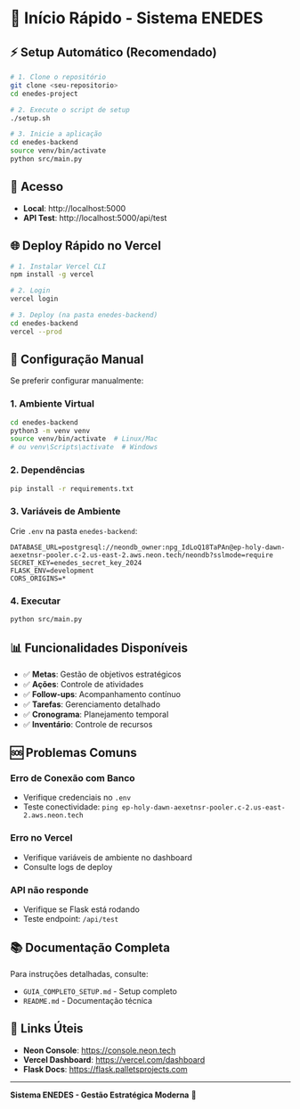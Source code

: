 # 🚀 Início Rápido - Sistema ENEDES

## ⚡ Setup Automático (Recomendado)

```bash
# 1. Clone o repositório
git clone <seu-repositorio>
cd enedes-project

# 2. Execute o script de setup
./setup.sh

# 3. Inicie a aplicação
cd enedes-backend
source venv/bin/activate
python src/main.py
```

## 📱 Acesso

- **Local**: http://localhost:5000
- **API Test**: http://localhost:5000/api/test

## 🌐 Deploy Rápido no Vercel

```bash
# 1. Instalar Vercel CLI
npm install -g vercel

# 2. Login
vercel login

# 3. Deploy (na pasta enedes-backend)
cd enedes-backend
vercel --prod
```

## 🔧 Configuração Manual

Se preferir configurar manualmente:

### 1. Ambiente Virtual
```bash
cd enedes-backend
python3 -m venv venv
source venv/bin/activate  # Linux/Mac
# ou venv\Scripts\activate  # Windows
```

### 2. Dependências
```bash
pip install -r requirements.txt
```

### 3. Variáveis de Ambiente
Crie `.env` na pasta `enedes-backend`:
```env
DATABASE_URL=postgresql://neondb_owner:npg_IdLoQ18TaPAn@ep-holy-dawn-aexetnsr-pooler.c-2.us-east-2.aws.neon.tech/neondb?sslmode=require
SECRET_KEY=enedes_secret_key_2024
FLASK_ENV=development
CORS_ORIGINS=*
```

### 4. Executar
```bash
python src/main.py
```

## 📊 Funcionalidades Disponíveis

- ✅ **Metas**: Gestão de objetivos estratégicos
- ✅ **Ações**: Controle de atividades
- ✅ **Follow-ups**: Acompanhamento contínuo
- ✅ **Tarefas**: Gerenciamento detalhado
- ✅ **Cronograma**: Planejamento temporal
- ✅ **Inventário**: Controle de recursos

## 🆘 Problemas Comuns

### Erro de Conexão com Banco
- Verifique credenciais no `.env`
- Teste conectividade: `ping ep-holy-dawn-aexetnsr-pooler.c-2.us-east-2.aws.neon.tech`

### Erro no Vercel
- Verifique variáveis de ambiente no dashboard
- Consulte logs de deploy

### API não responde
- Verifique se Flask está rodando
- Teste endpoint: `/api/test`

## 📚 Documentação Completa

Para instruções detalhadas, consulte:
- `GUIA_COMPLETO_SETUP.md` - Setup completo
- `README.md` - Documentação técnica

## 🔗 Links Úteis

- **Neon Console**: https://console.neon.tech
- **Vercel Dashboard**: https://vercel.com/dashboard
- **Flask Docs**: https://flask.palletsprojects.com

---

**Sistema ENEDES - Gestão Estratégica Moderna** 🎯


